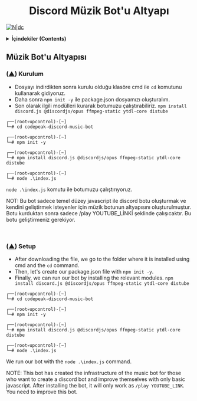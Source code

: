 <h1 align="center">Discord Müzik Bot'u Altyapı</h1>

[![N|dc](https://i.hizliresim.com/3vwdudh.png)](https://discord.com/invite/cgefkEYrKR)

<details> 
 <summary><strong>İçindekiler (Contents)</strong></summary>
 <p>

* File/Folder operations
  - [Kurulum - Türkçe](#trkurulum)
  - [Setup - English](#enkurulum)

<br>
</details>

## Müzik Bot'u Altyapısı

### ([▲](#top)) Kurulum <a name="trkurulum"></a>
- Dosyayı indirdikten sonra kurulu olduğu klasöre cmd ile `cd` komutunu kullanarak gidiyoruz. 
- Daha sonra `npm init -y` ile package.json dosyamızı oluşturalım.
- Son olarak ilgili modülleri kurarak botumuzu çalıştırabiliriz. `npm install discord.js @discordjs/opus ffmpeg-static ytdl-core distube`
```
┌──(root💀upcontrol)-[~]
└─# cd codepeak-discord-music-bot

┌──(root💀upcontrol)-[~]
└─# npm init -y

┌──(root💀upcontrol)-[~]
└─# npm install discord.js @discordjs/opus ffmpeg-static ytdl-core distube

┌──(root💀upcontrol)-[~]
└─# node .\index.js
```
`node .\index.js` komutu ile botumuzu çalıştırıyoruz.

NOT: Bu bot sadece temel düzey javascript ile discord botu oluşturmak ve kendini geliştirmek isteyenler için müzik botunun altyapısını oluşturulmuştur. Botu kurduktan sonra sadece /play YOUTUBE_LİNKİ şeklinde çalışıcaktır. Bu botu geliştirmeniz gerekiyor.
<p>&nbsp;</p>

### ([▲](#top)) Setup <a name="enkurulum"></a>
- After downloading the file, we go to the folder where it is installed using cmd and the `cd` command.
- Then, let's create our package.json file with `npm init -y`.
- Finally, we can run our bot by installing the relevant modules. `npm install discord.js @discordjs/opus ffmpeg-static ytdl-core distube`
```
┌──(root💀upcontrol)-[~]
└─# cd codepeak-discord-music-bot

┌──(root💀upcontrol)-[~]
└─# npm init -y

┌──(root💀upcontrol)-[~]
└─# npm install discord.js @discordjs/opus ffmpeg-static ytdl-core distube

┌──(root💀upcontrol)-[~]
└─# node .\index.js
```
We run our bot with the `node .\index.js` command.

NOTE: This bot has created the infrastructure of the music bot for those who want to create a discord bot and improve themselves with only basic javascript. After installing the bot, it will only work as `/play YOUTUBE_LINK`. You need to improve this bot.
<p>&nbsp;</p>